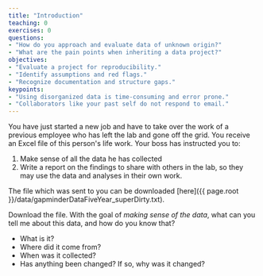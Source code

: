 ```yaml
---
title: "Introduction"
teaching: 0
exercises: 0
questions:
- "How do you approach and evaluate data of unknown origin?"
- "What are the pain points when inheriting a data project?"
objectives:
- "Evaluate a project for reproducibility."
- "Identify assumptions and red flags."
- "Recognize documentation and structure gaps."
keypoints:
- "Using disorganized data is time-consuming and error prone."
- "Collaborators like your past self do not respond to email."
---
```


You have just started a new job and have to take over the work of a previous employee who has left the lab and gone off the grid. You receive an Excel file of this person's life work.  Your boss has instructed you to:

1. Make sense of all the data he has collected
2. Write a report on the findings to share with others in the lab, so they may use the data and analyses in their own work.

The file which was sent to you can be downloaded [here]({{ page.root }}/data/gapminderDataFiveYear_superDirty.txt).

Download the file. With the goal of _making sense of the data_, what can you tell me about this data, and how do you know that?

- What is it?
- Where did it come from?
- When was it collected?
- Has anything been changed? If so, why was it changed?

<!-- Students download slightly messy excel file of gapminder dataset
Set the stage storywise
Where did you get this data?
from a colleague who left the lab and can’t ask questions
Who are you?
someone starting a new project
What is the goal?
analysis report of this dataset in a reproducible, best practices way

You have just  -->
